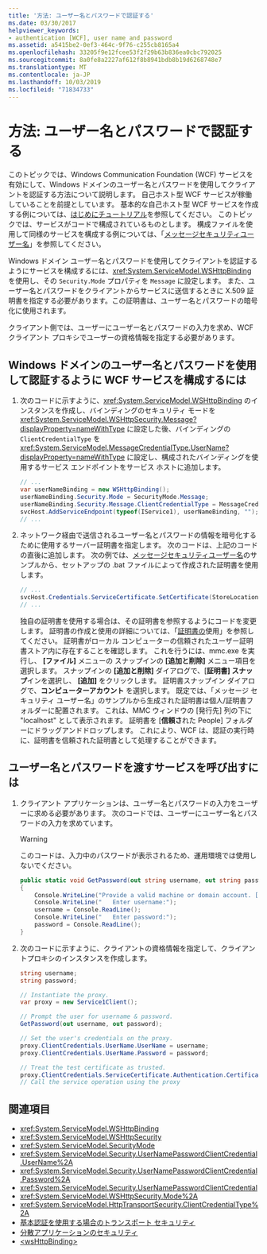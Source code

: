 ```yaml
---
title: '方法: ユーザー名とパスワードで認証する'
ms.date: 03/30/2017
helpviewer_keywords:
- authentication [WCF], user name and password
ms.assetid: a5415be2-0ef3-464c-9f76-c255cb8165a4
ms.openlocfilehash: 33205f9e12fcee53f2f29b63b836ea0cbc792025
ms.sourcegitcommit: 8a0fe8a2227af612f8b8941bdb8b19d6268748e7
ms.translationtype: MT
ms.contentlocale: ja-JP
ms.lasthandoff: 10/03/2019
ms.locfileid: "71834733"
---
```

# <a name="how-to-authenticate-with-a-user-name-and-password"></a>方法: ユーザー名とパスワードで認証する

このトピックでは、Windows Communication Foundation (WCF) サービスを有効にして、Windows ドメインのユーザー名とパスワードを使用してクライアントを認証する方法について説明します。 自己ホスト型 WCF サービスが稼働していることを前提としています。 基本的な自己ホスト型 WCF サービスを作成する例については、[はじめにチュートリアル](../../../../docs/framework/wcf/getting-started-tutorial.md)を参照してください。 このトピックでは、サービスがコードで構成されているものとします。 構成ファイルを使用して同様のサービスを構成する例については、「[メッセージセキュリティユーザー名](../samples/message-security-user-name.md)」を参照してください。

Windows ドメイン ユーザー名とパスワードを使用してクライアントを認証するようにサービスを構成するには、<xref:System.ServiceModel.WSHttpBinding> を使用し、その `Security.Mode` プロパティを `Message` に設定します。 また、ユーザー名とパスワードをクライアントからサービスに送信するときに X.509 証明書を指定する必要があります。この証明書は、ユーザー名とパスワードの暗号化に使用されます。

クライアント側では、ユーザーにユーザー名とパスワードの入力を求め、WCF クライアント プロキシでユーザーの資格情報を指定する必要があります。

## <a name="to-configure-a-wcf-service-to-authenticate-using-windows-domain-username-and-password"></a>Windows ドメインのユーザー名とパスワードを使用して認証するように WCF サービスを構成するには

1. 次のコードに示すように、<xref:System.ServiceModel.WSHttpBinding> のインスタンスを作成し、バインディングのセキュリティ モードを <xref:System.ServiceModel.WSHttpSecurity.Message?displayProperty=nameWithType> に設定した後、バインディングの `ClientCredentialType` を <xref:System.ServiceModel.MessageCredentialType.UserName?displayProperty=nameWithType> に設定し、構成されたバインディングを使用するサービス エンドポイントをサービス ホストに追加します。

    ```csharp
    // ...
    var userNameBinding = new WSHttpBinding();
    userNameBinding.Security.Mode = SecurityMode.Message;
    userNameBinding.Security.Message.ClientCredentialType = MessageCredentialType.UserName;
    svcHost.AddServiceEndpoint(typeof(IService1), userNameBinding, "");
    // ...
    ```

2. ネットワーク経由で送信されるユーザー名とパスワードの情報を暗号化するために使用するサーバー証明書を指定します。 次のコードは、上記のコードの直後に追加します。 次の例では、[メッセージセキュリティユーザー名](../samples/message-security-user-name.md)のサンプルから、セットアップの .bat ファイルによって作成された証明書を使用します。

    ```csharp
    // ...
    svcHost.Credentials.ServiceCertificate.SetCertificate(StoreLocation.LocalMachine, StoreName.My, X509FindType.FindBySubjectName, "localhost");
    // ...
    ```

    独自の証明書を使用する場合は、その証明書を参照するようにコードを変更します。 証明書の作成と使用の詳細については、「[証明書の](../../../../docs/framework/wcf/feature-details/working-with-certificates.md)使用」を参照してください。 証明書がローカル コンピューターの信頼されたユーザー証明書ストア内に存在することを確認します。 これを行うには、mmc.exe を実行し、 **[ファイル]** メニューの スナップインの **[追加と削除]** メニュー項目を選択します。 スナップインの **[追加と削除]** ダイアログで、[**証明書] スナップ**インを選択し、 **[追加]** をクリックします。 証明書スナップイン ダイアログで、**コンピューターアカウント** を選択します。 既定では、「メッセージ セキュリティ ユーザー名」のサンプルから生成された証明書は個人/証明書フォルダーに配置されます。  これは、MMC ウィンドウの [発行先] 列の下に "localhost" として表示されます。 証明書を [**信頼さ**れた People] フォルダーにドラッグアンドドロップします。 これにより、WCF は、認証の実行時に、証明書を信頼された証明書として処理することができます。

## <a name="to-call-the-service-passing-username-and-password"></a>ユーザー名とパスワードを渡すサービスを呼び出すには

1. クライアント アプリケーションは、ユーザー名とパスワードの入力をユーザーに求める必要があります。 次のコードでは、ユーザーにユーザー名とパスワードの入力を求めています。

    > [!WARNING]
    > このコードは、入力中のパスワードが表示されるため、運用環境では使用しないでください。

    ```csharp
    public static void GetPassword(out string username, out string password)
    {
        Console.WriteLine("Provide a valid machine or domain account. [domain\\user]");
        Console.WriteLine("   Enter username:");
        username = Console.ReadLine();
        Console.WriteLine("   Enter password:");
        password = Console.ReadLine();
    }
    ```

2. 次のコードに示すように、クライアントの資格情報を指定して、クライアントプロキシのインスタンスを作成します。

    ```csharp
    string username;
    string password;

    // Instantiate the proxy.
    var proxy = new Service1Client();

    // Prompt the user for username & password.
    GetPassword(out username, out password);

    // Set the user's credentials on the proxy.
    proxy.ClientCredentials.UserName.UserName = username;
    proxy.ClientCredentials.UserName.Password = password;

    // Treat the test certificate as trusted.
    proxy.ClientCredentials.ServiceCertificate.Authentication.CertificateValidationMode = System.ServiceModel.Security.X509CertificateValidationMode.PeerOrChainTrust;
    // Call the service operation using the proxy
    ```

## <a name="see-also"></a>関連項目

- <xref:System.ServiceModel.WSHttpBinding>
- <xref:System.ServiceModel.WSHttpSecurity>
- <xref:System.ServiceModel.SecurityMode>
- <xref:System.ServiceModel.Security.UserNamePasswordClientCredential.UserName%2A>
- <xref:System.ServiceModel.Security.UserNamePasswordClientCredential.Password%2A>
- <xref:System.ServiceModel.Security.UserNamePasswordClientCredential>
- <xref:System.ServiceModel.WSHttpSecurity.Mode%2A>
- <xref:System.ServiceModel.HttpTransportSecurity.ClientCredentialType%2A>
- [基本認証を使用する場合のトランスポート セキュリティ](transport-security-with-basic-authentication.md)
- [分散アプリケーションのセキュリティ](distributed-application-security.md)
- [\<wsHttpBinding>](../../configure-apps/file-schema/wcf/wshttpbinding.md)
